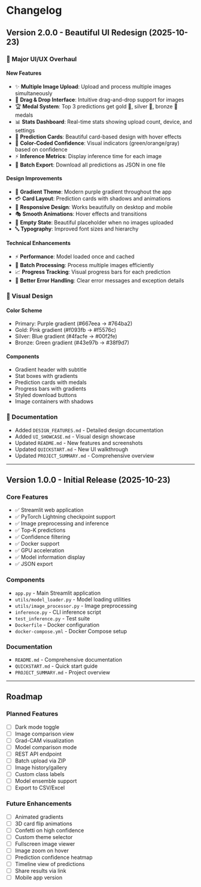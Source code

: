 # Changelog

## Version 2.0.0 - Beautiful UI Redesign (2025-10-23)

### 🎨 Major UI/UX Overhaul

#### New Features
- ✨ **Multiple Image Upload**: Upload and process multiple images simultaneously
- 🎨 **Drag & Drop Interface**: Intuitive drag-and-drop support for images
- 🏆 **Medal System**: Top 3 predictions get gold 🥇, silver 🥈, bronze 🥉 medals
- 📊 **Stats Dashboard**: Real-time stats showing upload count, device, and settings
- 🎯 **Prediction Cards**: Beautiful card-based design with hover effects
- 🌈 **Color-Coded Confidence**: Visual indicators (green/orange/gray) based on confidence
- ⚡ **Inference Metrics**: Display inference time for each image
- 💾 **Batch Export**: Download all predictions as JSON in one file

#### Design Improvements
- 🎨 **Gradient Theme**: Modern purple gradient throughout the app
- 💳 **Card Layout**: Prediction cards with shadows and animations
- 📱 **Responsive Design**: Works beautifully on desktop and mobile
- 🎭 **Smooth Animations**: Hover effects and transitions
- 🎪 **Empty State**: Beautiful placeholder when no images uploaded
- 🔤 **Typography**: Improved font sizes and hierarchy

#### Technical Enhancements
- ⚡ **Performance**: Model loaded once and cached
- 🔄 **Batch Processing**: Process multiple images efficiently
- 📈 **Progress Tracking**: Visual progress bars for each prediction
- 🎯 **Better Error Handling**: Clear error messages and exception details

### 🎨 Visual Design

#### Color Scheme
- Primary: Purple gradient (#667eea → #764ba2)
- Gold: Pink gradient (#f093fb → #f5576c)
- Silver: Blue gradient (#4facfe → #00f2fe)
- Bronze: Green gradient (#43e97b → #38f9d7)

#### Components
- Gradient header with subtitle
- Stat boxes with gradients
- Prediction cards with medals
- Progress bars with gradients
- Styled download buttons
- Image containers with shadows

### 📝 Documentation
- Added `DESIGN_FEATURES.md` - Detailed design documentation
- Added `UI_SHOWCASE.md` - Visual design showcase
- Updated `README.md` - New features and screenshots
- Updated `QUICKSTART.md` - New UI walkthrough
- Updated `PROJECT_SUMMARY.md` - Comprehensive overview

---

## Version 1.0.0 - Initial Release (2025-10-23)

### Core Features
- ✅ Streamlit web application
- ✅ PyTorch Lightning checkpoint support
- ✅ Image preprocessing and inference
- ✅ Top-K predictions
- ✅ Confidence filtering
- ✅ Docker support
- ✅ GPU acceleration
- ✅ Model information display
- ✅ JSON export

### Components
- `app.py` - Main Streamlit application
- `utils/model_loader.py` - Model loading utilities
- `utils/image_processor.py` - Image preprocessing
- `inference.py` - CLI inference script
- `test_inference.py` - Test suite
- `Dockerfile` - Docker configuration
- `docker-compose.yml` - Docker Compose setup

### Documentation
- `README.md` - Comprehensive documentation
- `QUICKSTART.md` - Quick start guide
- `PROJECT_SUMMARY.md` - Project overview

---

## Roadmap

### Planned Features
- [ ] Dark mode toggle
- [ ] Image comparison view
- [ ] Grad-CAM visualization
- [ ] Model comparison mode
- [ ] REST API endpoint
- [ ] Batch upload via ZIP
- [ ] Image history/gallery
- [ ] Custom class labels
- [ ] Model ensemble support
- [ ] Export to CSV/Excel

### Future Enhancements
- [ ] Animated gradients
- [ ] 3D card flip animations
- [ ] Confetti on high confidence
- [ ] Custom theme selector
- [ ] Fullscreen image viewer
- [ ] Image zoom on hover
- [ ] Prediction confidence heatmap
- [ ] Timeline view of predictions
- [ ] Share results via link
- [ ] Mobile app version
